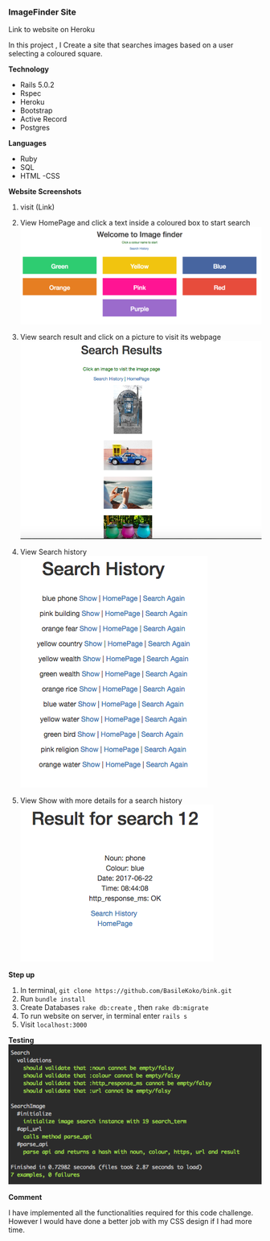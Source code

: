 ### ImageFinder Site
Link to website on Heroku

In this project , I Create a site that searches images based on a user selecting a coloured square.

**Technology**

 - Rails 5.0.2
 - Rspec
 - Heroku
 - Bootstrap
 - Active Record
 - Postgres

 **Languages**

 - Ruby
 - SQL
 - HTML
 -CSS

**Website Screenshots**
1. visit (Link)
2. View HomePage and click a text inside a coloured box to start search  
![HomePage](https://github.com/BasileKoko/bink/blob/master/screenshots/HomePage.png)

3. View search result and click on a picture to visit its webpage  
![Search Result](https://github.com/BasileKoko/bink/blob/master/screenshots/Search_Result.png)  

4. View Search history  
![Search History](https://github.com/BasileKoko/bink/blob/master/screenshots/Search_History.png)

5. View Show with more details for a search history  
![Show](https://github.com/BasileKoko/bink/blob/master/screenshots/Show.png)

**Step up**
1. In terminal, ```git clone https://github.com/BasileKoko/bink.git```
2. Run ```bundle install```
3. Create Databases ```rake db:create``` , then ```rake db:migrate```
4. To run website on server, in terminal enter ```rails s```
5. Visit ```localhost:3000```


**Testing**  
![Testing](https://github.com/BasileKoko/bink/blob/master/screenshots/Testing.png)


**Comment**

I have implemented all the functionalities required for this code challenge.
However I would have done a better job with my CSS design if I had more time.
